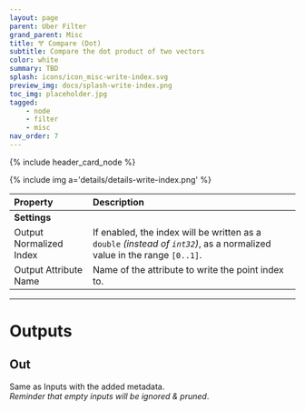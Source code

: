 ```yaml
---
layout: page
parent: Uber Filter
grand_parent: Misc
title: 🝖 Compare (Dot)
subtitle: Compare the dot product of two vectors
color: white
summary: TBD
splash: icons/icon_misc-write-index.svg
preview_img: docs/splash-write-index.png
toc_img: placeholder.jpg
tagged: 
    - node
    - filter
    - misc
nav_order: 7
---
```


{% include header_card_node %}

{% include img a='details/details-write-index.png' %} 

| Property       | Description          |
|:-------------|:------------------|
|**Settings**||
| Output Normalized Index           | If enabled, the index will be written as a `double` *(instead of `int32`)*, as a normalized value in the range `[0..1]`.  |
| Output Attribute Name           | Name of the attribute to write the point index to. |

---
# Outputs
## Out
Same as Inputs with the added metadata.  
*Reminder that empty inputs will be ignored & pruned*.